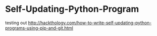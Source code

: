 # Self-Updating-Python-Program
testing out http://hackthology.com/how-to-write-self-updating-python-programs-using-pip-and-git.html
